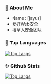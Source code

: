 ### 👤 About Me

 - Name : [jayus]
 - 爱好Web安全
 - 稻草人安全团队

### 🔱 Top Languages

[![Top Langs](https://github-readme-stats.vercel.app/api/top-langs/?username=jayus0821&layout=compact)](https://github-readme-stats.vercel.app/api/top-langs/?username=jayus0821&layout=compact)

### ✨ Github Stats

[![Top Langs](https://github-readme-stats.vercel.app/api?username=jayus0821&show_icons=true)](https://github-readme-stats.vercel.app/api?username=jayus0821&show_icons=true)
